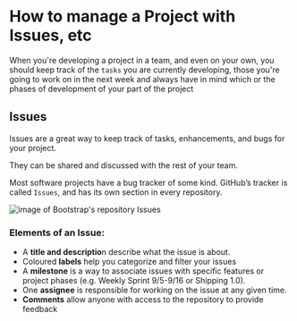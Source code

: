 # How to manage a Project with Issues, etc
When you're developing a project in a team, and even on your own, you should keep track of the `tasks` you are currently developing, those you're going to work on in the next week and always have in mind which or the phases of development of your part of the project

## Issues

Issues are a great way to keep track of tasks, enhancements, and bugs for your project. 

They can be shared and discussed with the rest of your team. 

Most software projects have a bug tracker of some kind. GitHub’s tracker is called `Issues`, and has its own section in every repository.

![image of Bootstrap's repository Issues](https://guides.github.com/features/issues/listing-screen.png)

### Elements of an Issue:

* A **title and descriptio**n describe what the issue is about.
* Coloured **labels** help you categorize and filter your issues
* A **milestone** is a way to associate issues with specific features or project phases (e.g. Weekly Sprint 9/5-9/16 or Shipping 1.0).
* One **assignee** is responsible for working on the issue at any given time.
* **Comments** allow anyone with access to the repository to provide feedback

